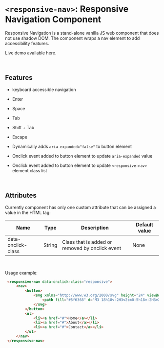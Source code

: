# `<responsive-nav>`: Responsive Navigation Component

Responsive Navigation is a stand-alone vanilla JS web component that does not use shadow DOM. The component wraps a nav element to add accessibility features. 

Live demo available here.

<br />

## Features
- keyboard accessible navigation
- Enter
- Space
- Tab
- Shift + Tab
- Escape

- Dynamically adds `aria-expanded="false"` to button element 

- Onclick event added to button element to update `aria-expanded` value

- Onclick event added to button element to update `<responsive-nav>` element class list

<br />

## Attributes


Currently component has only one custom attribute that can be assigned a value in the HTML tag:

Name               |Type     |Description                                      |Default value
-------------------|---------|-------------------------------------------------|--------------
data-onclick-class |String   |Class that is added or removed by onclick event  |None

<br />

Usage example:

   ```html
    <responsive-nav data-onclick-class="responsive">
        <nav> 
            <button> 
                <svg xmlns="http://www.w3.org/2000/svg" height="24" viewBox="0 0 24 24" width="24"><path d="M0 0h24v24H0z" fill="none"/>
                    <path fill="#5f6368" d="M3 18h18v-2H3v2zm0-5h18v-2H3v2zm0-7v2h18V6H3z"/>
                </svg>
            </button> 
            <ul>
                <li><a href="#">Home</a></li>
                <li><a href="#">About</a></li>
                <li><a href="#">Contact</a></li>
            </ul>
        </nav>
    </responsive-nav>
   ```
